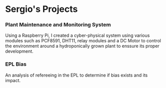 # Sergio's Projects
### Plant Maintenance and Monitoring System
Using a Raspberry Pi, I created a cyber-physical system using various modules such as PCF8591, DHT11, relay modules and a DC Motor to control the environment around a hydroponically grown plant to enssure its proper development.

### EPL Bias
An analysis of refereeing in the EPL to determine if bias exists and its impact.

